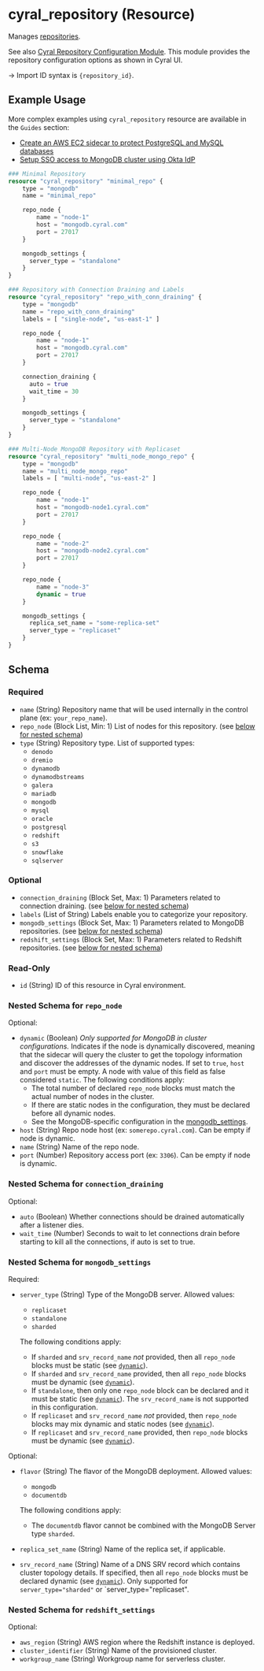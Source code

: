 # cyral_repository (Resource)

Manages [repositories](https://cyral.com/docs/manage-repositories/repo-track).

See also [Cyral Repository Configuration Module](https://github.com/cyralinc/terraform-cyral-repository-config).
This module provides the repository configuration options as shown in Cyral UI.

-> Import ID syntax is `{repository_id}`.

## Example Usage

More complex examples using `cyral_repository` resource are available in the `Guides` section:

-   [Create an AWS EC2 sidecar to protect PostgreSQL and MySQL databases](https://registry.terraform.io/providers/cyralinc/cyral/latest/docs/guides/setup_cp_and_deploy_sidecar)
-   [Setup SSO access to MongoDB cluster using Okta IdP](https://registry.terraform.io/providers/cyralinc/cyral/latest/docs/guides/mongodb_cluster_okta_idp)

```terraform
### Minimal Repository
resource "cyral_repository" "minimal_repo" {
    type = "mongodb"
    name = "minimal_repo"

    repo_node {
        name = "node-1"
        host = "mongodb.cyral.com"
        port = 27017
    }

    mongodb_settings {
      server_type = "standalone"
    }
}

### Repository with Connection Draining and Labels
resource "cyral_repository" "repo_with_conn_draining" {
    type = "mongodb"
    name = "repo_with_conn_draining"
    labels = [ "single-node", "us-east-1" ]

    repo_node {
        name = "node-1"
        host = "mongodb.cyral.com"
        port = 27017
    }

    connection_draining {
      auto = true
      wait_time = 30
    }

    mongodb_settings {
      server_type = "standalone"
    }
}

### Multi-Node MongoDB Repository with Replicaset
resource "cyral_repository" "multi_node_mongo_repo" {
    type = "mongodb"
    name = "multi_node_mongo_repo"
    labels = [ "multi-node", "us-east-2" ]

    repo_node {
        name = "node-1"
        host = "mongodb-node1.cyral.com"
        port = 27017
    }

    repo_node {
        name = "node-2"
        host = "mongodb-node2.cyral.com"
        port = 27017
    }

    repo_node {
        name = "node-3"
        dynamic = true
    }

    mongodb_settings {
      replica_set_name = "some-replica-set"
      server_type = "replicaset"
    }
}
```

<!-- schema generated by tfplugindocs -->

## Schema

### Required

-   `name` (String) Repository name that will be used internally in the control plane (ex: `your_repo_name`).
-   `repo_node` (Block List, Min: 1) List of nodes for this repository. (see [below for nested schema](#nestedblock--repo_node))
-   `type` (String) Repository type. List of supported types:
    -   `denodo`
    -   `dremio`
    -   `dynamodb`
    -   `dynamodbstreams`
    -   `galera`
    -   `mariadb`
    -   `mongodb`
    -   `mysql`
    -   `oracle`
    -   `postgresql`
    -   `redshift`
    -   `s3`
    -   `snowflake`
    -   `sqlserver`

### Optional

-   `connection_draining` (Block Set, Max: 1) Parameters related to connection draining. (see [below for nested schema](#nestedblock--connection_draining))
-   `labels` (List of String) Labels enable you to categorize your repository.
-   `mongodb_settings` (Block Set, Max: 1) Parameters related to MongoDB repositories. (see [below for nested schema](#nestedblock--mongodb_settings))
-   `redshift_settings` (Block Set, Max: 1) Parameters related to Redshift repositories. (see [below for nested schema](#nestedblock--redshift_settings))

### Read-Only

-   `id` (String) ID of this resource in Cyral environment.

<a id="nestedblock--repo_node"></a>

### Nested Schema for `repo_node`

Optional:

-   `dynamic` (Boolean) _Only supported for MongoDB in cluster configurations._
    Indicates if the node is dynamically discovered, meaning that the sidecar will query the cluster to get the topology information and discover the addresses of the dynamic nodes. If set to `true`, `host` and `port` must be empty. A node with value of this field as false considered `static`.
    The following conditions apply:
    -   The total number of declared `repo_node` blocks must match the actual number of nodes in the cluster.
    -   If there are static nodes in the configuration, they must be declared before all dynamic nodes.
    -   See the MongoDB-specific configuration in the [mongodb_settings](#nested-schema-for-mongodb_settings).
-   `host` (String) Repo node host (ex: `somerepo.cyral.com`). Can be empty if node is dynamic.
-   `name` (String) Name of the repo node.
-   `port` (Number) Repository access port (ex: `3306`). Can be empty if node is dynamic.

<a id="nestedblock--connection_draining"></a>

### Nested Schema for `connection_draining`

Optional:

-   `auto` (Boolean) Whether connections should be drained automatically after a listener dies.
-   `wait_time` (Number) Seconds to wait to let connections drain before starting to kill all the connections, if auto is set to true.

<a id="nestedblock--mongodb_settings"></a>

### Nested Schema for `mongodb_settings`

Required:

-   `server_type` (String) Type of the MongoDB server. Allowed values:

    -   `replicaset`
    -   `standalone`
    -   `sharded`

    The following conditions apply:

    -   If `sharded` and `srv_record_name` _not_ provided, then all `repo_node` blocks must be static (see [`dynamic`](#dynamic)).
    -   If `sharded` and `srv_record_name` provided, then all `repo_node` blocks must be dynamic (see [`dynamic`](#dynamic)).
    -   If `standalone`, then only one `repo_node` block can be declared and it must be static (see [`dynamic`](#dynamic)). The `srv_record_name` is not supported in this configuration.
    -   If `replicaset` and `srv_record_name` _not_ provided, then `repo_node` blocks may mix dynamic and static nodes (see [`dynamic`](#dynamic)).
    -   If `replicaset` and `srv_record_name` provided, then `repo_node` blocks must be dynamic (see [`dynamic`](#dynamic)).

Optional:

-   `flavor` (String) The flavor of the MongoDB deployment. Allowed values:

    -   `mongodb`
    -   `documentdb`

    The following conditions apply:

    -   The `documentdb` flavor cannot be combined with the MongoDB Server type `sharded`.

-   `replica_set_name` (String) Name of the replica set, if applicable.
-   `srv_record_name` (String) Name of a DNS SRV record which contains cluster topology details. If specified, then all `repo_node` blocks must be declared dynamic (see [`dynamic`](#dynamic)). Only supported for `server_type="sharded"` or `server_type="replicaset".

<a id="nestedblock--redshift_settings"></a>

### Nested Schema for `redshift_settings`

Optional:

-   `aws_region` (String) AWS region where the Redshift instance is deployed.
-   `cluster_identifier` (String) Name of the provisioned cluster.
-   `workgroup_name` (String) Workgroup name for serverless cluster.
